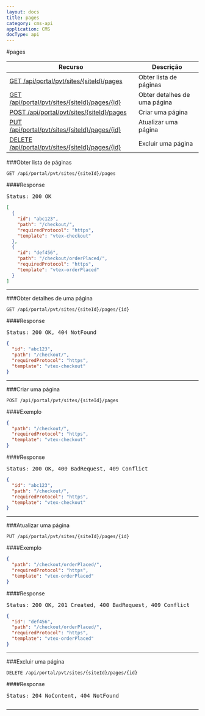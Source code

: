 ```yaml
---
layout: docs
title: pages
category: cms-api
application: CMS
docType: api
---
```


#pages

<table class="table">
  <thead>
    <tr>
      <th>Recurso</th>
      <th>Descrição</th>
    </tr>
  </thead>
  <tbody>
    <tr>
      <td><a href="#obter-lista-de-p%C3%A1ginas">GET /api/portal/pvt/sites/{siteId}/pages</a></td>
      <td>Obter lista de páginas</td>
    </tr>
    <tr>
      <td><a href="#obter-detalhes-de-uma-p%C3%A1gina">GET /api/portal/pvt/sites/{siteId}/pages/{id}</a></td>
      <td>Obter detalhes de uma página</td>
    </tr>
    <tr>
      <td><a href="#criar-uma-p%C3%A1gina">POST /api/portal/pvt/sites/{siteId}/pages</a></td>
      <td>Criar uma página</td>
    </tr>
    <tr>
      <td><a href="#atualizar-uma-p%C3%A1gina">PUT /api/portal/pvt/sites/{siteId}/pages/{id}</a></td>
      <td>Atualizar uma página</td>
    </tr>
    <tr>
      <td><a href="#excluir-uma-p%C3%A1gina">DELETE /api/portal/pvt/sites/{siteId}/pages/{id}</a></td>
      <td>Excluir uma página</td>
    </tr>
  </tbody>
</table>


###Obter lista de páginas

```
GET /api/portal/pvt/sites/{siteId}/pages
```

####Response
<pre class="headers">
Status: 200 OK
</pre>
```json
[
  {
    "id": "abc123",
    "path": "/checkout/",
    "requiredProtocol": "https",
    "template": "vtex-checkout"
  },
  {
    "id": "def456",
    "path": "/checkout/orderPlaced/",
    "requiredProtocol": "https",
    "template": "vtex-orderPlaced"
  }
]
```

---

###Obter detalhes de uma página

```
GET /api/portal/pvt/sites/{siteId}/pages/{id}
```

####Response
<pre class="headers">
Status: 200 OK, 404 NotFound
</pre>
```json
{
  "id": "abc123",
  "path": "/checkout/",
  "requiredProtocol": "https",
  "template": "vtex-checkout"
}
```

---

###Criar uma página

```
POST /api/portal/pvt/sites/{siteId}/pages
```

####Exemplo
```json
{
  "path": "/checkout/",
  "requiredProtocol": "https",
  "template": "vtex-checkout"
}
```
####Response
<pre class="headers">
Status: 200 OK, 400 BadRequest, 409 Conflict
</pre>
```json
{
  "id": "abc123",
  "path": "/checkout/",
  "requiredProtocol": "https",
  "template": "vtex-checkout"
}
```
---

###Atualizar uma página

```
PUT /api/portal/pvt/sites/{siteId}/pages/{id}
```

####Exemplo
```json
{
  "path": "/checkout/orderPlaced/",
  "requiredProtocol": "https",
  "template": "vtex-orderPlaced"
}
```
####Response
<pre class="headers">
Status: 200 OK, 201 Created, 400 BadRequest, 409 Conflict
</pre>
```json
{
  "id": "def456",
  "path": "/checkout/orderPlaced/",
  "requiredProtocol": "https",
  "template": "vtex-orderPlaced"
}
```
---

###Excluir uma página

```
DELETE /api/portal/pvt/sites/{siteId}/pages/{id}
```

####Response
<pre class="headers">
Status: 204 NoContent, 404 NotFound
</pre>
<pre>
</pre>

---

